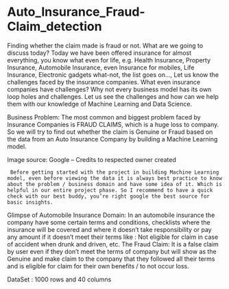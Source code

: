 # Auto_Insurance_Fraud-Claim_detection
Finding whether the claim made is fraud or not.
What are we going to discuss today?
       Today we have been offered insurance for almost everything, you know what even for life, e.g. Health Insurance, Property Insurance, Automobile Insurance, even Insurance for mobiles, Life Insurance, Electronic gadgets what-not, the list goes on…, Let us know the challenges faced by the insurance companies. 
     What even insurance companies have challenges? Why not every business model has its own loop holes and challenges. Let us see the challenges and how can we help them with our knowledge of Machine Learning and Data Science.

Business Problem:
         The most common and biggest problem faced by Insurance Companies is FRAUD CLAIMS, which is a huge loss to company. So we will try to find out whether the claim is Genuine or Fraud based on the data from an Auto Insurance Company by building a Machine Learning model.

 
Image source: Google – Credits to respected owner created

     Before getting started with the project in building Machine Learning model, even before viewing the data it is always best practice to know about the problem / business domain and have some idea of it. Which is helpful in our entire project phase. So I recommend to have a quick check with our best buddy, you’re right google the best source for basic insights. 

Glimpse of Automobile Insurance Domain: 
    In an automobile insurance the company have some certain terms and conditions, checklists where the insurance will be covered and where it doesn’t take responsibility or pay any amount if it doesn’t meet their terms like : Not eligible for claim in case of accident when drunk and driven, etc. 
The Fraud Claim: It is a false claim by user even if they don’t meet the terms of company but will show as the Genuine and make claim to the company that they followed all their terms and is eligible for claim for their own benefits / to not occur loss.

DataSet : 1000 rows and 40 columns
